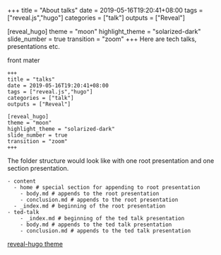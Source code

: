 +++
title = "About talks"
date = 2019-05-16T19:20:41+08:00
tags = ["reveal.js","hugo"]
categories = ["talk"]
outputs = ["Reveal"]

[reveal_hugo]
theme = "moon"
highlight_theme = "solarized-dark"
slide_number = true
transition = "zoom"
+++
Here are tech talks, presentations etc.
<!--more-->
front mater
```
+++
title = "talks"
date = 2019-05-16T19:20:41+08:00
tags = ["reveal.js","hugo"]
categories = ["talk"]
outputs = ["Reveal"]

[reveal_hugo]
theme = "moon"
highlight_theme = "solarized-dark"
slide_number = true
transition = "zoom"
+++
```

The folder structure would look like with one root presentation and one section presentation.
```
- content
  - home # special section for appending to root presentation
    - body.md # appends to the root presentation
    - conclusion.md # appends to the root presentation
  - _index.md # beginning of the root presentation
- ted-talk
    - _index.md # beginning of the ted talk presentation
    - body.md # appends to the ted talk presentation
    - conclusion.md # appends to the ted talk presentation
```
[reveal-hugo theme](https://themes.gohugo.io/reveal-hugo/)
